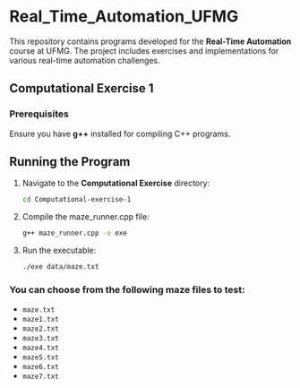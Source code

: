 # Real_Time_Automation_UFMG

This repository contains programs developed for the **Real-Time Automation** course at UFMG. The project includes exercises and implementations for various real-time automation challenges.

## Computational Exercise 1

### Prerequisites

Ensure you have **g++** installed for compiling C++ programs.

## Running the Program

1. Navigate to the **Computational Exercise** directory:

   ```bash
   cd Computational-exercise-1
   ```

2. Compile the maze_runner.cpp file:
   ```bash
   g++ maze_runner.cpp -o exe
   ```
3. Run the executable:

   ```bash
   ./exe data/maze.txt
   ```
### You can choose from the following maze files to test:

- `maze.txt`
- `maze1.txt`
- `maze2.txt`
- `maze3.txt`
- `maze4.txt`
- `maze5.txt`
- `maze6.txt`
- `maze7.txt`
